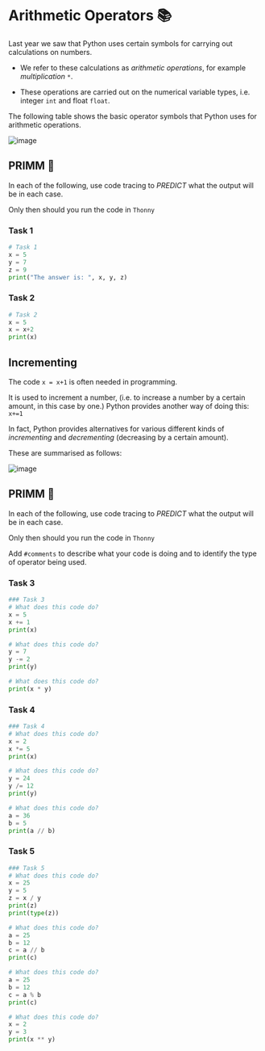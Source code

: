 # Arithmetic Operators 📚

Last year we saw that Python uses certain symbols for carrying out calculations on numbers. 

- We refer to these calculations as _arithmetic operations_, for example _multiplication_ `*`. 

- These operations are carried out on the numerical variable types, i.e. integer ``int`` and float ``float``.

The following table shows the basic operator symbols that Python uses for arithmetic operations.

![image](https://github.com/user-attachments/assets/703060fd-3c64-48c8-bd12-1259e9a5df69)

## PRIMM 📝
In each of the following, use code tracing to *PREDICT* what the output will be in each case. 

Only then should you run the code in ``Thonny``

### Task 1
````python
# Task 1
x = 5
y = 7
z = 9
print("The answer is: ", x, y, z)
````

### Task 2
````python
# Task 2
x = 5
x = x+2
print(x)
````
## Incrementing
The code ``x = x+1`` is often needed in programming. 

It is used to increment a number, (i.e. to increase a number by a certain amount, in this case by one.) Python provides another way of doing this: 
``x+=1``

In fact, Python provides alternatives for various different kinds of *incrementing* and *decrementing* (decreasing by a certain amount). 

These are summarised as follows:

![image](https://github.com/user-attachments/assets/e90636a0-f510-48f5-a6c9-46e7b54f3311)



## PRIMM 📝
In each of the following, use code tracing to *PREDICT* what the output will be in each case. 

Only then should you run the code in ``Thonny``

Add ``#comments`` to describe what your code is doing and to identify the type of operator being used.

### Task 3
````python
### Task 3
# What does this code do?
x = 5
x += 1
print(x) 

# What does this code do?
y = 7
y -= 2
print(y)

# What does this code do?
print(x * y) 
````
### Task 4
````python
### Task 4
# What does this code do?
x = 2
x *= 5
print(x) 

# What does this code do?
y = 24
y /= 12
print(y)

# What does this code do?
a = 36
b = 5
print(a // b) 
````
### Task 5

````python
### Task 5
# What does this code do?
x = 25
y = 5
z = x / y
print(z) 
print(type(z))

# What does this code do?
a = 25
b = 12
c = a // b
print(c)

# What does this code do?
a = 25
b = 12
c = a % b
print(c)

# What does this code do?
x = 2
y = 3
print(x ** y) 
````


